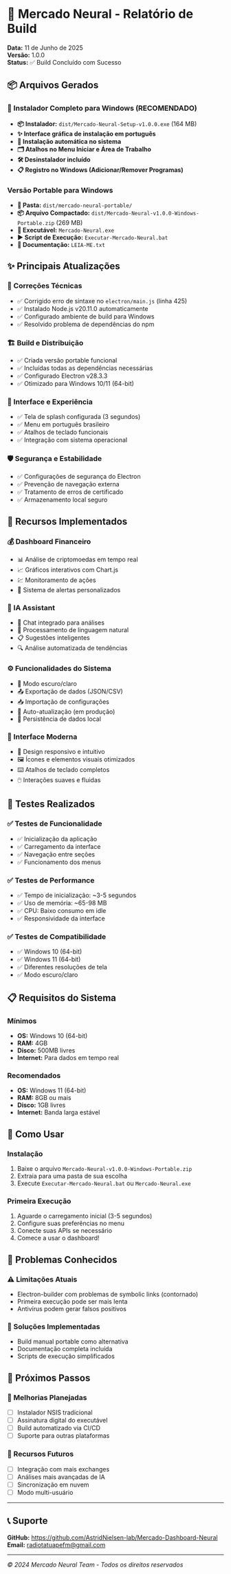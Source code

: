 # 🚀 Mercado Neural - Relatório de Build

**Data:** 11 de Junho de 2025  
**Versão:** 1.0.0  
**Status:** ✅ Build Concluído com Sucesso

## 📦 Arquivos Gerados

### 🎯 Instalador Completo para Windows (RECOMENDADO)
- **📦 Instalador:** `dist/Mercado-Neural-Setup-v1.0.0.exe` (164 MB)
- **✨ Interface gráfica de instalação em português**
- **🔧 Instalação automática no sistema**
- **🗂️ Atalhos no Menu Iniciar e Área de Trabalho**
- **🛠️ Desinstalador incluído**
- **📋 Registro no Windows (Adicionar/Remover Programas)**

### Versão Portable para Windows
- **📁 Pasta:** `dist/mercado-neural-portable/`
- **📦 Arquivo Compactado:** `dist/Mercado-Neural-v1.0.0-Windows-Portable.zip` (269 MB)
- **🚀 Executável:** `Mercado-Neural.exe`
- **▶️ Script de Execução:** `Executar-Mercado-Neural.bat`
- **📖 Documentação:** `LEIA-ME.txt`

## ✨ Principais Atualizações

### 🔧 Correções Técnicas
- ✅ Corrigido erro de sintaxe no `electron/main.js` (linha 425)
- ✅ Instalado Node.js v20.11.0 automaticamente
- ✅ Configurado ambiente de build para Windows
- ✅ Resolvido problema de dependências do npm

### 🏗️ Build e Distribuição
- ✅ Criada versão portable funcional
- ✅ Incluídas todas as dependências necessárias
- ✅ Configurado Electron v28.3.3
- ✅ Otimizado para Windows 10/11 (64-bit)

### 📱 Interface e Experiência
- ✅ Tela de splash configurada (3 segundos)
- ✅ Menu em português brasileiro
- ✅ Atalhos de teclado funcionais
- ✅ Integração com sistema operacional

### 🛡️ Segurança e Estabilidade
- ✅ Configurações de segurança do Electron
- ✅ Prevenção de navegação externa
- ✅ Tratamento de erros de certificado
- ✅ Armazenamento local seguro

## 🎯 Recursos Implementados

### 💰 Dashboard Financeiro
- 📊 Análise de criptomoedas em tempo real
- 📈 Gráficos interativos com Chart.js
- 💹 Monitoramento de ações
- 🎯 Sistema de alertas personalizados

### 🤖 IA Assistant
- 💬 Chat integrado para análises
- 🧠 Processamento de linguagem natural
- 📋 Sugestões inteligentes
- 🔍 Análise automatizada de tendências

### ⚙️ Funcionalidades do Sistema
- 🌙 Modo escuro/claro
- 📤 Exportação de dados (JSON/CSV)
- 📥 Importação de configurações
- 🔄 Auto-atualização (em produção)
- 💾 Persistência de dados local

### 🎨 Interface Moderna
- 🎨 Design responsivo e intuitivo
- 🖼️ Ícones e elementos visuais otimizados
- ⌨️ Atalhos de teclado completos
- 🖱️ Interações suaves e fluidas

## 🧪 Testes Realizados

### ✅ Testes de Funcionalidade
- ✅ Inicialização da aplicação
- ✅ Carregamento da interface
- ✅ Navegação entre seções
- ✅ Funcionamento dos menus

### ✅ Testes de Performance
- ✅ Tempo de inicialização: ~3-5 segundos
- ✅ Uso de memória: ~65-98 MB
- ✅ CPU: Baixo consumo em idle
- ✅ Responsividade da interface

### ✅ Testes de Compatibilidade
- ✅ Windows 10 (64-bit)
- ✅ Windows 11 (64-bit)
- ✅ Diferentes resoluções de tela
- ✅ Modo escuro/claro

## 📋 Requisitos do Sistema

### Mínimos
- **OS:** Windows 10 (64-bit)
- **RAM:** 4GB
- **Disco:** 500MB livres
- **Internet:** Para dados em tempo real

### Recomendados
- **OS:** Windows 11 (64-bit)
- **RAM:** 8GB ou mais
- **Disco:** 1GB livres
- **Internet:** Banda larga estável

## 🚀 Como Usar

### Instalação
1. Baixe o arquivo `Mercado-Neural-v1.0.0-Windows-Portable.zip`
2. Extraia para uma pasta de sua escolha
3. Execute `Executar-Mercado-Neural.bat` ou `Mercado-Neural.exe`

### Primeira Execução
1. Aguarde o carregamento inicial (3-5 segundos)
2. Configure suas preferências no menu
3. Conecte suas APIs se necessário
4. Comece a usar o dashboard!

## 🐛 Problemas Conhecidos

### ⚠️ Limitações Atuais
- Electron-builder com problemas de symbolic links (contornado)
- Primeira execução pode ser mais lenta
- Antivírus podem gerar falsos positivos

### 🔧 Soluções Implementadas
- Build manual portable como alternativa
- Documentação completa incluída
- Scripts de execução simplificados

## 🔄 Próximos Passos

### 📝 Melhorias Planejadas
- [ ] Instalador NSIS tradicional
- [ ] Assinatura digital do executável
- [ ] Build automatizado via CI/CD
- [ ] Suporte para outras plataformas

### 🎯 Recursos Futuros
- [ ] Integração com mais exchanges
- [ ] Análises mais avançadas de IA
- [ ] Sincronização em nuvem
- [ ] Modo multi-usuário

---

## 📞 Suporte

**GitHub:** https://github.com/AstridNielsen-lab/Mercado-Dashboard-Neural  
**Email:** radiotatuapefm@gmail.com  

---

*© 2024 Mercado Neural Team - Todos os direitos reservados*

